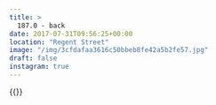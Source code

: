 ```yaml
---
title: >
  187.0 - back
date: 2017-07-31T09:56:25+00:00
location: "Regent Street"
image: "/img/3cfdafaa3616c50bbeb8fe42a5b2fe57.jpg"
draft: false
instagram: true
---
```


{{<photo src="/img/3cfdafaa3616c50bbeb8fe42a5b2fe57.jpg">}}
